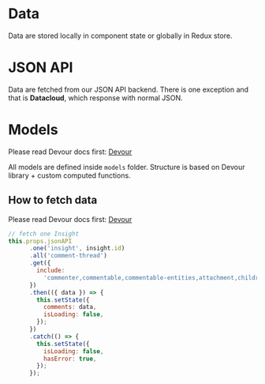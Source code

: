 # Data
Data are stored locally in component state or globally in Redux store.

# JSON API
Data are fetched from our JSON API backend. There is one exception and that is **Datacloud**, which
response with normal JSON.

# Models
Please read Devour docs first: [Devour](https://github.com/twg/devour)

All models are defined inside `models` folder. Structure is based on Devour library + custom computed
functions.


## How to fetch data
Please read Devour docs first: [Devour](https://github.com/twg/devour)

```js
// fetch one Insight
this.props.jsonAPI
      .one('insight', insight.id)
      .all('comment-thread')
      .get({
        include:
          'commenter,commentable,commentable-entities,attachment,children,children.commenter,children.attachment',
      })
      .then(({ data }) => {
        this.setState({
          comments: data,
          isLoading: false,
        });
      })
      .catch(() => {
        this.setState({
          isLoading: false,
          hasError: true,
        });
      });
```

